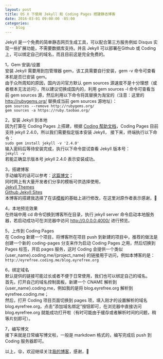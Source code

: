 ```yaml
---
layout: post
title: OS X 下使用 Jekyll 和 Coding Pages 搭建静态博客
date: 2016-03-01 09:00:00 -05:00
categories:
  -- blog
---
```


Jekyll 是一个免费的简单静态网页生成工具，可以配合第三方服务例如 Disqus 实现一些扩展功能，不需要数据库支持。并且 Jekyll 可以部署在Github 或 Coding 上，可以绑定自己的域名，而且目前这是完全免费的。

1，Gem 安装/设置  
安装 Jekyll 需要用到包管理器 gem，该工具需要自行安装，gem -v 命令可查看本机是否已安装 gem。  
由于众所周知的原因，国内访问官方默认 gem sources 源速度不是十分理想（或者根本无法访问），所以建议切换成国内的，利用 gem sources -l 命令可查看当前 gem sources 源，然后利用以下命令将其替换为淘宝的（注意：这里的 http://rubygems.org/ 替换成当前 gem sources 源地址）：  
``
gem sources --remove http://rubygems.org/
``  
``
gem sources -a https://ruby.taobao.org/
``

2，安装 Jekyll 到本地  
因为打算在 Coding Pages 上搭建，根据 [Coding 帮助文档](https://coding.net/help/doc/pages/index.html)，Coding Pages 目前支持 jekyll 2.4.0，所以我们需要指定版本安装 Jekyll，
接下来，终端执行以下命令：  
``
sudo gem install jekyll -v '2.4.0'
``  
输入密码后等待安装完成，执行以下命令尝试查看 Jekyll 版本号：  
``
jekyll -v
``  
若能正确显示版本号 jekyll 2.4.0 表示安装成功。  

3，搭建博客  
手动编写的话可以参考：[这篇博文](http://www.blogways.net/blog/2013/04/13/jekyll-usage.html)；  
同时网上有大量开发者们分享的模板可供选择使用，  
[Jekyll Themes](http://jekyllthemes.org/)  
[Github Jekyll Sites](https://github.com/jekyll/jekyll/wiki/Sites)  
本博客的搭建我选择了在该[模板](https://github.com/sl4m/skim.cc)的基础上进行修改，在这里对原作者表示感谢，🙏  

4，本地预览效果  
在终端中用 cd 命令切换到博客所在目录，执行 jekyll server 命令启动本地服务器，若启动成功可在浏览器中访问 http://0.0.0.0:4000/ 进行预览。  

5，上传到 Coding Pages  
在 Coding 新建一个项目，将博客所在项目 push 到新建的项目中，推荐的做法是创建一个新的 coding-pages 分支来作为启动 Coding Pages 之用，然后切换到 Pages 标签，开启 pages 服务，这时 Coding 会提供一个类似 {user_name}.coding.me/{project_name} 的链接用于访问，例如本博客的是：  
``
http://eyrefree.coding.me/blog.eyrefree.org
``  

6，绑定域名  
默认提供的链接可能过长或者不便于日常使用，我们也可以绑定自己的域名。  
首先，打开自己的域名控制面板，新建一个 CNAME 解析到 {user_name}.coding.me，例如我的是将 blog.eyrefree.org 解析到 eyrefree.coding.me；  
然后，打开 Coding 项目页面切换到 pages 项，填入刚才的设置解析的域名 blog.eyrefree.org，点击“添加域名绑定”按钮即可，在浏览器中直接访问 blog.eyrefree.org 就能成功打开啦（有时可能由于缓存或者解析时间的问题，稍等片刻即可）。  

7，编写博文  
接下来就是日常编写博文啦，一般是 markdown 格式的，编写完成后 push 到 Coding 服务器即可。  
    
    
以上，😝，欢迎继续关注[我的博客](http://blog.eyrefree.org)，感谢，🙏  
